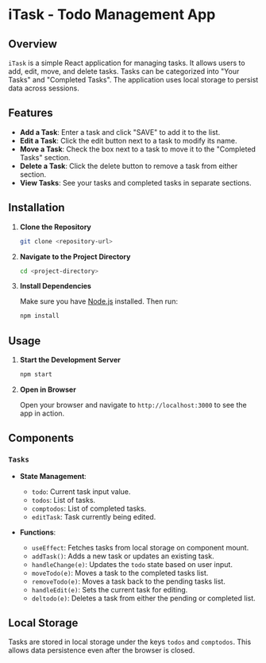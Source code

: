 
# iTask - Todo Management App

## Overview

`iTask` is a simple React application for managing tasks. It allows users to add, edit, move, and delete tasks. Tasks can be categorized into "Your Tasks" and "Completed Tasks". The application uses local storage to persist data across sessions.

## Features

- **Add a Task**: Enter a task and click "SAVE" to add it to the list.
- **Edit a Task**: Click the edit button next to a task to modify its name.
- **Move a Task**: Check the box next to a task to move it to the "Completed Tasks" section.
- **Delete a Task**: Click the delete button to remove a task from either section.
- **View Tasks**: See your tasks and completed tasks in separate sections.

## Installation

1. **Clone the Repository**

   ```bash
   git clone <repository-url>
   ```

2. **Navigate to the Project Directory**

   ```bash
   cd <project-directory>
   ```

3. **Install Dependencies**

   Make sure you have [Node.js](https://nodejs.org/) installed. Then run:

   ```bash
   npm install
   ```

## Usage

1. **Start the Development Server**

   ```bash
   npm start
   ```

2. **Open in Browser**

   Open your browser and navigate to `http://localhost:3000` to see the app in action.

## Components

### `Tasks`

- **State Management**:
  - `todo`: Current task input value.
  - `todos`: List of tasks.
  - `comptodos`: List of completed tasks.
  - `editTask`: Task currently being edited.

- **Functions**:
  - `useEffect`: Fetches tasks from local storage on component mount.
  - `addTask()`: Adds a new task or updates an existing task.
  - `handleChange(e)`: Updates the `todo` state based on user input.
  - `moveTodo(e)`: Moves a task to the completed tasks list.
  - `removeTodo(e)`: Moves a task back to the pending tasks list.
  - `handleEdit(e)`: Sets the current task for editing.
  - `deltodo(e)`: Deletes a task from either the pending or completed list.

## Local Storage

Tasks are stored in local storage under the keys `todos` and `comptodos`. This allows data persistence even after the browser is closed.
